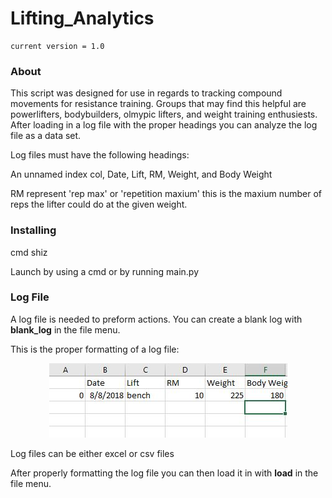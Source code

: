 # Lifting_Analytics
```
current version = 1.0
```

### About
This script was designed for use in regards to tracking compound movements for resistance training. Groups that may find this helpful are powerlifters, bodybuilders, olmypic lifters, and weight training enthusiests. After loading in a log file with the proper headings you can analyze the log file as a data set. 

Log files must have the following headings:

An unnamed index col, Date, Lift, RM, Weight, and Body Weight

RM represent 'rep max' or 'repetition maxium' this is the maxium number of reps the lifter could do at the given weight.

### Installing

cmd shiz

Launch by using a cmd or by running main.py


### Log File

A log file is needed to preform actions. You can create a blank log with <b>blank_log</b> in the file menu.

This is the proper formatting of a log file:

<p align="center">
  <img alt="Home Menu" src="https://github.com/JakeWnuk/Lifting_Analytics/blob/master/img/log_example.JPG">
</p>

Log files can be either excel or csv files

After properly formatting the log file you can then load it in with <b>load</b> in the file menu.

